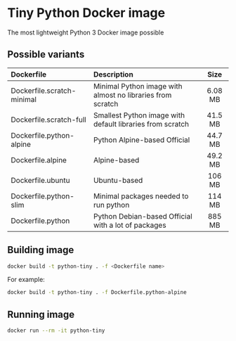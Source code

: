 # Tiny Python Docker image
The most lightweight Python 3 Docker image possible

## Possible variants
| Dockerfile   | Description | Size |
| :----------- | :--- | :--: |
| Dockerfile.scratch-minimal | Minimal Python image with almost no libraries from scratch | 6.08 MB |
| Dockerfile.scratch-full | Smallest Python image with default libraries from scratch | 41.5 MB |
| Dockerfile.python-alpine | Python Alpine-based Official | 44.7 MB |
| Dockerfile.alpine | Alpine-based | 49.2 MB |
| Dockerfile.ubuntu | Ubuntu-based | 106 MB |
| Dockerfile.python-slim | Minimal packages needed to run python | 114 MB |
| Dockerfile.python | Python Debian-based Official with a lot of packages | 885 MB |

## Building image
```bash
docker build -t python-tiny . -f <Dockerfile name>
```
For example:
```bash
docker build -t python-tiny . -f Dockerfile.python-alpine
```

## Running image
```bash
docker run --rm -it python-tiny
```
